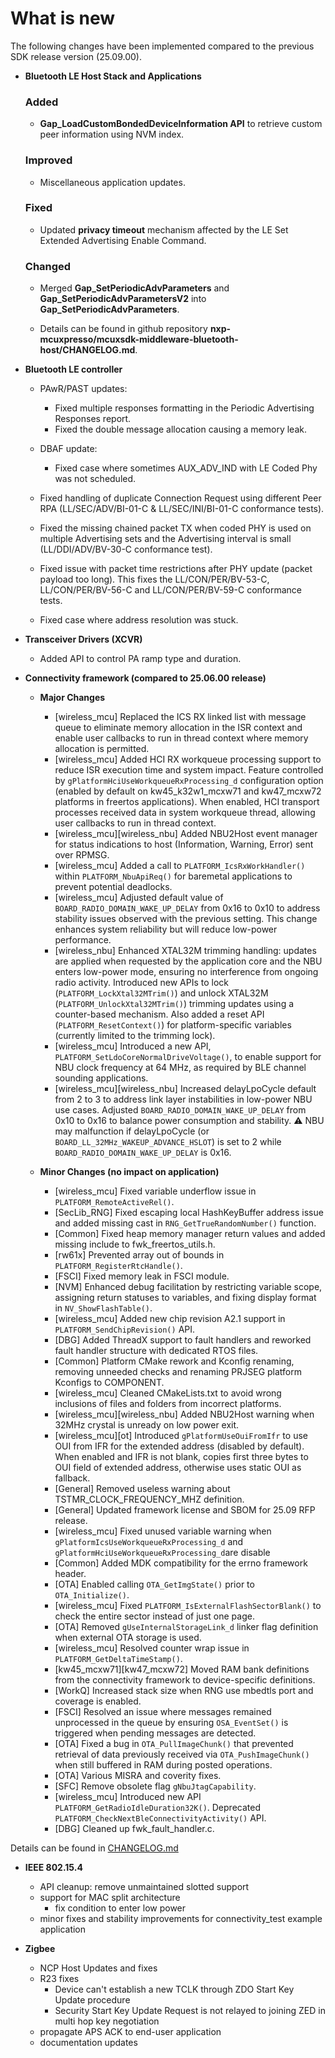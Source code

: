 # What is new 

The following changes have been implemented compared to the previous SDK release version \(25.09.00\).

-   **Bluetooth LE Host Stack and Applications**

    ### Added
    -   **Gap_LoadCustomBondedDeviceInformation API** to retrieve custom peer information using NVM index.

    ### Improved
    -   Miscellaneous application updates.

    ### Fixed
    -   Updated **privacy timeout** mechanism affected by the LE Set Extended Advertising Enable Command.

    ### Changed
    -   Merged **Gap_SetPeriodicAdvParameters** and **Gap_SetPeriodicAdvParametersV2** into **Gap_SetPeriodicAdvParameters**.

    -   Details can be found in github repository **nxp-mcuxpresso/mcuxsdk-middleware-bluetooth-host/CHANGELOG.md**.

-   **Bluetooth LE controller**
    - PAwR/PAST updates:
        -   Fixed multiple responses formatting in the Periodic Advertising Responses report.
        -   Fixed the double message allocation causing a memory leak.

    - DBAF update:
        -   Fixed case where sometimes AUX_ADV_IND with LE Coded Phy was not scheduled.
        
    - Fixed handling of duplicate Connection Request using different Peer RPA (LL/SEC/ADV/BI-01-C & LL/SEC/INI/BI-01-C conformance tests).
    - Fixed the missing chained packet TX when coded PHY is used on multiple Advertising sets and the Advertising interval is small (LL/DDI/ADV/BV-30-C conformance test).
    - Fixed issue with packet time restrictions after PHY update (packet payload too long). This fixes the LL/CON/PER/BV-53-C, LL/CON/PER/BV-56-C and LL/CON/PER/BV-59-C conformance tests.
    - Fixed case where address resolution was stuck.

-   **Transceiver Drivers (XCVR)**
    -   Added API to control PA ramp type and duration.

-   **Connectivity framework (compared to 25.06.00 release)**

    -   **Major Changes**
        - [wireless_mcu] Replaced the ICS RX linked list with message queue to eliminate memory allocation in the ISR context and enable user callbacks to run in thread context where memory allocation is permitted.
        - [wireless_mcu] Added HCI RX workqueue processing support to reduce ISR execution time and system impact. Feature controlled by `gPlatformHciUseWorkqueueRxProcessing_d` configuration option (enabled by default on kw45_k32w1_mcxw71 and kw47_mcxw72 platforms in freertos applications). When enabled, HCI transport processes received data in system workqueue thread, allowing user callbacks to run in thread context.
        - [wireless_mcu][wireless_nbu] Added NBU2Host event manager for status indications to host (Information, Warning, Error) sent over RPMSG.
        - [wireless_mcu] Added a call to `PLATFORM_IcsRxWorkHandler()` within `PLATFORM_NbuApiReq()` for baremetal applications to prevent potential deadlocks.
        - [wireless_mcu] Adjusted default value of `BOARD_RADIO_DOMAIN_WAKE_UP_DELAY` from 0x16 to 0x10 to address stability issues observed with the previous setting. This change enhances system reliability but will reduce low-power performance.
        - [wireless_nbu] Enhanced XTAL32M trimming handling: updates are applied when requested by the application core and the NBU enters low-power mode, ensuring no interference from ongoing radio activity. Introduced new APIs to lock (`PLATFORM_LockXtal32MTrim()`) and unlock XTAL32M (`PLATFORM_UnlockXtal32MTrim()`) trimming updates using a counter-based mechanism. Also added a reset API (`PLATFORM_ResetContext()`) for platform-specific variables (currently limited to the trimming lock).
        - [wireless_mcu] Introduced a new API, `PLATFORM_SetLdoCoreNormalDriveVoltage()`, to enable support for NBU clock frequency at 64 MHz, as required by BLE channel sounding applications.
        - [wireless_mcu][wireless_nbu] Increased delayLpoCycle default from 2 to 3 to address link layer instabilities in low-power NBU use cases. Adjusted `BOARD_RADIO_DOMAIN_WAKE_UP_DELAY` from 0x10 to 0x16 to balance power consumption and stability. ⚠️ NBU may malfunction if delayLpoCycle (or `BOARD_LL_32MHz_WAKEUP_ADVANCE_HSLOT`) is set to 2 while `BOARD_RADIO_DOMAIN_WAKE_UP_DELAY` is 0x16.

    -   **Minor Changes (no impact on application)**
        - [wireless_mcu] Fixed variable underflow issue in `PLATFORM_RemoteActiveRel()`.
        - [SecLib_RNG] Fixed escaping local HashKeyBuffer address issue and added missing cast in `RNG_GetTrueRandomNumber()` function.
        - [Common] Fixed heap memory manager return values and added missing include to fwk_freertos_utils.h.
        - [rw61x] Prevented array out of bounds in `PLATFORM_RegisterRtcHandle()`.
        - [FSCI] Fixed memory leak in FSCI module.
        - [NVM] Enhanced debug facilitation by restricting variable scope, assigning return statuses to variables, and fixing display format in `NV_ShowFlashTable()`.
        - [wireless_mcu] Added new chip revision A2.1 support in `PLATFORM_SendChipRevision()` API.
        - [DBG] Added ThreadX support to fault handlers and reworked fault handler structure with dedicated RTOS files.
        - [Common] Platform CMake rework and Kconfig renaming, removing unneeded checks and renaming PRJSEG platform Kconfigs to COMPONENT.
        - [wireless_mcu] Cleaned CMakeLists.txt to avoid wrong inclusions of files and folders from incorrect platforms.
        - [wireless_mcu][wireless_nbu] Added NBU2Host warning when 32MHz crystal is unready on low power exit.
        - [wireless_mcu][ot] Introduced `gPlatformUseOuiFromIfr` to use OUI from IFR for the extended address (disabled by default). When enabled and IFR is not blank, copies first three bytes to OUI field of extended address, otherwise uses static OUI as fallback.
        - [General] Removed useless warning about TSTMR_CLOCK_FREQUENCY_MHZ definition.
        - [General] Updated framework license and SBOM for 25.09 RFP release.
        - [wireless_mcu] Fixed unused variable warning when `gPlatformIcsUseWorkqueueRxProcessing_d` and `gPlatformHciUseWorkqueueRxProcessing_d`are disable
        - [Common] Added MDK compatibility for the errno framework header.
        - [OTA] Enabled calling `OTA_GetImgState()` prior to `OTA_Initialize()`.
        - [wireless_mcu] Fixed `PLATFORM_IsExternalFlashSectorBlank()` to check the entire sector instead of just one page.
        - [OTA] Removed `gUseInternalStorageLink_d` linker flag definition when external OTA storage is used.
        - [wireless_mcu] Resolved counter wrap issue in `PLATFORM_GetDeltaTimeStamp()`.
        - [kw45_mcxw71][kw47_mcxw72] Moved RAM bank definitions from the connectivity framework to device-specific definitions.
        - [WorkQ] Increased stack size when RNG use mbedtls port and coverage is enabled.
        - [FSCI] Resolved an issue where messages remained unprocessed in the queue by ensuring `OSA_EventSet()` is triggered when pending messages are detected.
        - [OTA] Fixed a bug in `OTA_PullImageChunk()` that prevented retrieval of data previously received via `OTA_PushImageChunk()` when still buffered in RAM during posted operations.
        - [OTA] Various MISRA and coverity fixes.
        - [SFC] Remove obsolete flag `gNbuJtagCapability`.
        - [wireless_mcu] Introduced new API `PLATFORM_GetRadioIdleDuration32K()`. Deprecated `PLATFORM_CheckNextBleConnectivityActivity()` API.
        - [DBG] Cleaned up fwk_fault_handler.c.


Details can be found in [CHANGELOG.md](../../../../../../middleware/wireless/framework/CHANGELOG.md)

-   **IEEE 802.15.4**
     - API cleanup: remove unmaintained slotted support
     - support for MAC split architecture
       - fix condition to enter low power
     - minor fixes and stability improvements for connectivity_test example application

-   **Zigbee**
      - NCP Host Updates and fixes
      - R23 fixes
        - Device can't establish a new TCLK through ZDO Start Key Update procedure
        - Security Start Key Update Request is not relayed to joining ZED in multi hop key negotiation
      - propagate APS ACK to end-user application
      - documentation updates
